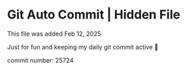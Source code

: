 # Git Auto Commit | Hidden File

This file was added Feb 12, 2025

Just for fun and keeping my daily git commit active 🤪

commit number: 25724
